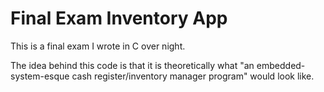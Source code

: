 # Final Exam Inventory App

This is a final exam I wrote in C over night.

The idea behind this code is that it is theoretically what "an embedded-system-esque cash register/inventory manager program" would look like.
